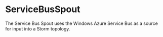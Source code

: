 ServiceBusSpout
===============

The Service Bus Spout uses the Windows Azure Service Bus as a source for input into a Storm topology.
